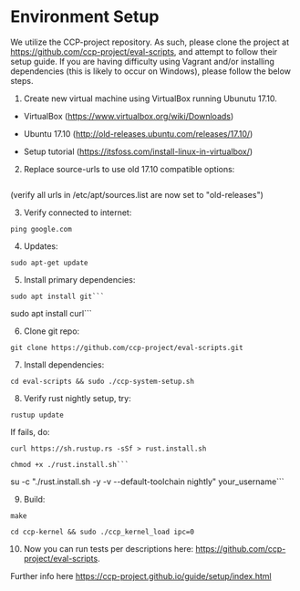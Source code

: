 
# Environment Setup

We utilize the CCP-project repository. As such, please clone the project at https://github.com/ccp-project/eval-scripts, and attempt to follow their setup guide. If you are having difficulty using Vagrant and/or installing dependencies (this is likely to occur on Windows), please follow the below steps.

1) Create new virtual machine using VirtualBox running Ubunutu 17.10.

- VirtualBox (https://www.virtualbox.org/wiki/Downloads)

- Ubuntu 17.10 (http://old-releases.ubuntu.com/releases/17.10/)

- Setup tutorial (https://itsfoss.com/install-linux-in-virtualbox/)

2) Replace source-urls to use old 17.10 compatible options:
```sudo sed -i -e 's/us.archive.ubuntu.com\|security.ubuntu.com/old-releases.ubuntu.com/g' /etc/apt/sources.list
```

(verify all urls in /etc/apt/sources.list are now set to "old-releases")

3) Verify connected to internet:

```ping google.com```

4) Updates:

```sudo apt-get update```

5) Install primary dependencies:

```
sudo apt install git```

```
sudo apt install curl```

6) Clone git repo:

```git clone https://github.com/ccp-project/eval-scripts.git```

7) Install dependencies:

```cd eval-scripts && sudo ./ccp-system-setup.sh```

8) Verify rust nightly setup, try:

```rustup update```

If fails, do:

```curl https://sh.rustup.rs -sSf > rust.install.sh```
```
chmod +x ./rust.install.sh```
```
su -c "./rust.install.sh -y -v --default-toolchain nightly" your_username```

9) Build:

```make```

```cd ccp-kernel && sudo ./ccp_kernel_load ipc=0```

10) Now you can run tests per descriptions here:
https://github.com/ccp-project/eval-scripts.

Further info here https://ccp-project.github.io/guide/setup/index.html

